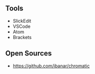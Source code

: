 ## Tools  
* SlickEdit  
* VSCode  
* Atom  
* Brackets  

## Open Sources  
* https://github.com/ibanar/chromatic  
